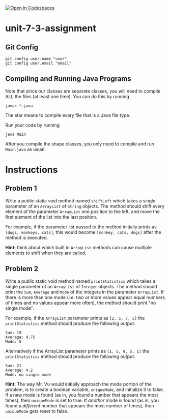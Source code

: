 [![Open in Codespaces](https://classroom.github.com/assets/launch-codespace-2972f46106e565e64193e422d61a12cf1da4916b45550586e14ef0a7c637dd04.svg)](https://classroom.github.com/open-in-codespaces?assignment_repo_id=18489109)
# unit-7-3-assignment

## Git Config
```
git config user.name "user"
git config user.email "email"
```

## Compiling and Running Java Programs
Note that since our classes are separate classes, you will need to compile ALL the files (at least one time).  You can do this by running
```
javac *.java
```
The star means to compile every file that is a Java file type.

Run your code by running
```
java Main
```

After you compile the shape classes, you only need to compile and run `Main.java` as usual.

# Instructions  

## Problem 1
Write a public static void method named `shiftLeft` which takes a single parameter of an `ArrayList` of `String` objects. The method should shift every element of the parameter `ArrayList` one position to the left, and move the first element of the list into the last position.

For example, if the parameter list passed to the method initially prints as `[dogs, monkeys, cats]`, this would become `[monkey, cats, dogs]` after the method is executed.

**Hint:** think about which built in `ArrayList` methods can cause multiple elements to shift when they are called.

## Problem 2
Write a public static void method named `printStatistics` which takes a single parameter of an `ArrayList` of `Integer` objects. The method should print the `Sum`, `Average` and `Mode` of the integers in the parameter `ArrayList`. If there is more than one mode (i.e. two or more values appear equal numbers of times and no values appear more often), the method should print "no single mode".

For example, if the `ArrayList` parameter prints as `[2, 5, 7, 5]` the `printStatistics` method should produce the following output:
```
Sum: 19
Average: 4.75
Mode: 5
```
Alternatively if the ArrayList parameter prints as `[1, 5, 9, 5, 1]` the `printStatistics` method should produce the following output:
```
Sum: 21
Average: 4.2
Mode: no single mode
```

**Hint:** The way Mr. Vu would initially approach the mode portion of the problem, is to create a boolean variable, `uniqueMode`, and initialize it to false.  If a new mode is found (as in, you found a number that appears the most times), then `uniqueMode` is set to true.  If *another* mode is found (as in, you found a *different* number that appears the most number of times), then `uniqueMode` gets reset to false.
  
